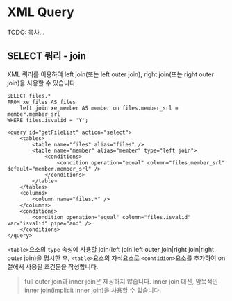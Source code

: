# XML Query

TODO: 목차...

## SELECT 쿼리 - join

XML 쿼리를 이용하여 left join(또는 left outer join), right join(또는 right outer join)을 사용할 수 있습니다.

```
SELECT files.* 
FROM xe_files AS files 
	left join xe_member AS member on files.member_srl = member.member_srl
WHERE files.isvalid = 'Y';
```

```
<query id="getFileList" action="select">
    <tables>
        <table name="files" alias="files" />
        <table name="member" alias="member" type="left join">
            <conditions>
                <condition operation="equal" column="files.member_srl" default="member.member_srl" />
            </conditions>
        </table>
    </tables>
    <columns>
        <column name="files.*" />
    </columns>
    <conditions>
        <condition operation="equal" column="files.isvalid" var="isvalid" pipe="and" />
    </conditions>
</query>
```

`<table>`요소의 `type` 속성에 사용할 join(left join|left outer join|right join|right outer join)을 명시한 후, `<table>`요소의 자식요소로 `<contidion>`요소를 추가하여 on절에서 사용될 조건문을 작성합니다.

> full outer join과 inner join은 제공하지 않습니다. inner join 대신, 암묵적인 inner join(implicit inner join)을 사용할 수 있습니다.



